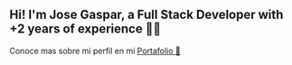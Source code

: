 ## Hi! I'm Jose Gaspar, a Full Stack Developer with +2 years of experience 👋🏼
Conoce mas sobre mi perfil en mi [Portafolio 💼](https://www.devgaspar.me/)
